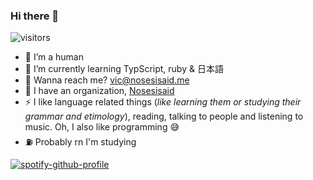 ### Hi there 👋

<!--
**Vic0005/Vic0005** is a ✨ _special_ ✨ repository because its `README.md` (this file) appears on your GitHub profile.--->
![visitors](https://visitor-badge.glitch.me/badge?page_id=victorioxd.366749559&left_color=wihte&right_color=gray)

- 🔭 I’m a human
- 🌱 I’m currently learning TypScript, ruby & 日本語
- 💬 Wanna reach me? vic@nosesisaid.me
- 🏢 I have an organization, [Nosesisaid](https://www.github.com/Nosesisaid)
- ⚡ I like language related things (*like learning them or studying their grammar and etimology*), reading, talking to people and listening to music. Oh, I also like programming 😅 
- ⛽ Probably rn I'm studying

<!-- ## My stats

<img align="centerd" src="https://github-readme-stats.vercel.app/api?username=victorioxd&show_icons=true&locale=en&theme=tokyonight&count_private=true" alt="vic" />
 -->
 
[![spotify-github-profile](https://spotify-github-profile.vercel.app/api/view?uid=zranx84j3h218lkfyhrl0u8jp&cover_image=true&theme=default)](https://github.com/kittinan/spotify-github-profile)

